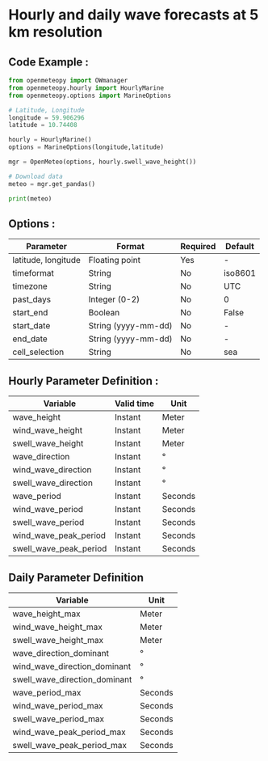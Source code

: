 # Hourly and daily wave forecasts at 5 km resolution

## Code Example :

```python 
from openmeteopy import OWmanager
from openmeteopy.hourly import HourlyMarine
from openmeteopy.options import MarineOptions

# Latitude, Longitude 
longitude = 59.906296
latitude = 10.74408

hourly = HourlyMarine()
options = MarineOptions(longitude,latitude)

mgr = OpenMeteo(options, hourly.swell_wave_height())

# Download data
meteo = mgr.get_pandas()

print(meteo)
```


## Options :

|Parameter	            |Format	        |Required	|Default|
|-----|--------|--------|--------|
|latitude, longitude	    |Floating point	|Yes|    -    |
|timeformat	            |String	        |No|          iso8601|
|timezone	            |String	        |No|	        UTC|
|past_days	            |Integer (0-2)	|No|          0|
|start_end  |Boolean|No|False|
|start_date        |String (yyyy-mm-dd)|No|          -|
|end_date	    |String (yyyy-mm-dd)|No|          -|
|cell_selection |String	        |No|sea|

## Hourly Parameter Definition :

|Variable                |Valid time|	            Unit|
|-----|----|-----|
|wave_height|	            Instant	 |               Meter|
|wind_wave_height|	        Instant	  |              Meter|
|swell_wave_height|         Instant	 |               Meter|
|wave_direction|    Instant	      |          °|
|wind_wave_direction|   Instant	       |         °|
|swell_wave_direction|    Instant	      |          °|
|wave_period|   Instant	        |        Seconds|
|wind_wave_period|  Instant	       |        Seconds|
|swell_wave_period|   Instant	       |         Seconds|
|wind_wave_peak_period| Instant           |      Seconds|
|swell_wave_peak_period|               Instant            |     Seconds|

## Daily Parameter Definition

|Variable	        |            Unit|
|----|------|
|wave_height_max| Meter|
|wind_wave_height_max| Meter|
|swell_wave_height_max|   Meter|
|wave_direction_dominant|  °|
|wind_wave_direction_dominant |     °|
|swell_wave_direction_dominant|  °|
|wave_period_max|   Seconds|
|wind_wave_period_max|   Seconds|
|swell_wave_period_max|   Seconds|
|wind_wave_peak_period_max|Seconds|
|swell_wave_peak_period_max|Seconds|

